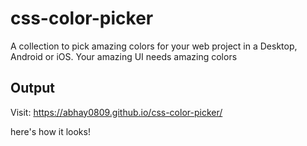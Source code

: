 # css-color-picker
A collection to pick amazing colors for your web project in a Desktop, Android or iOS. Your amazing UI needs amazing colors

## Output
Visit: https://abhay0809.github.io/css-color-picker/

here's how it looks!
